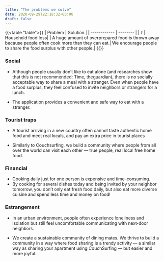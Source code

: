 ```yaml
---
title: "The problems we solve"
date: 2020-09-29T22:18:32+03:00
draft: false
---
```


{{<table "table">}}
| Problem      | Solution |
| ------------ | -------- |
| *1* | Household food loss|
| A huge amount of overprepared food is thrown away because people often cook more than they can eat.| We encourage people to share the food surplus with other people.|
{{</table>}}
### Social 
* Although people usually don’t like to eat alone (and researches show that this is not recommended: Time, theguardian), there is no socially acceptable way to share a meal with a stranger.
Even when people have a food surplus, they feel confused to invite neighbors or strangers for a lunch.

* The application provides a convenient and safe way to eat with a stranger.

### Tourist traps
* A tourist arriving in a new country often cannot taste authentic home food and meet real locals, and pay an extra price in tourist places

* Similarly to Couchsurfing, we build a community where people from all over the world can visit each other — true people, real local free home food.


### Financial
* Cooking daily just for one person is expensive and time-consuming.
* By cooking for several dishes today and being invited by your neighbor tomorrow, you don’t only eat fresh food daily, but also eat more diverse cuisine and spend less time and money on food!
### Estrangement
* In an urban environment, people often experience loneliness and isolation but still feel uncomfortable communicating with next-door neighbors.

* We create a sustainable community of dining mates. We thrive to build a community in a way where food sharing is a trendy activity — a similar way as sharing your apartment using CouchSurfing —  but easier and more joyful.
